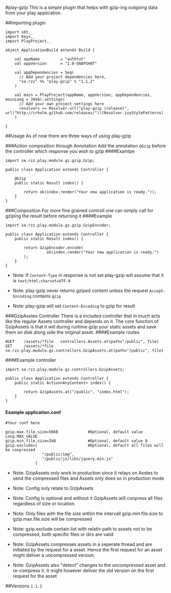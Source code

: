 #play-gzip
This is a simple plugin that helps with gzip-ing outgoing data from your play application.



##Importing plugin

    import sbt._
    import Keys._
    import PlayProject._
  	
  	object ApplicationBuild extends Build {
  	
  	    val appName         = "authtut"
  	    val appVersion      = "1.0-SNAPSHOT"
  	
  	    val appDependencies = Seq(
  	      // Add your project dependencies here,
  	      "se.rzz" %% "play-gzip" % "1.1.2"
  	    )
  	
  	    val main = PlayProject(appName, appVersion, appDependencies, mainLang = JAVA).settings(
  	      // Add your own project settings here   
  	      resolvers += Resolver.url("play-gzip (release)", url("http://crholm.github.com/releases/"))(Resolver.ivyStylePatterns)
  	    )
  	
  	}
    
##Usage
As of now there are three ways of using play-gzip

###Action composition through Annotation
Add the annotation `@Gzip` before the controller which response you wish to gzip
####Examlpe
    
    import se.rzz.play.module.gz.gzip.Gzip;
    
    public class Application extends Controller {
        
        @Gzip
        public static Result index() {
    
            return ok(index.render("Your new application is ready."));
        }
    }


###Composition
For more fine grained controll one can simply call for gziping the result before returning it
####Example

    import se.rzz.play.module.gz.gzip.GzipEncoder;

    public class Application extends Controller {
        public static Result index() {
    
            return GzipEncoder.encode(
                      ok(index.render("Your new application is ready.")
            );
        }
    }


* Note: If `Content-Type` in response is not set play-gzip will assume that it is `text/html;charset=UTF-8`

* Note: play-gzip never returns gziped content unless the request `Accept-Encoding` contains `gzip`

* Note: play-gzip will set `Content-Encoding` to gzip for result


###GzipAsstes Controller
There is a included controller that in much acts like the regular Assets controller and depends on it. 
The core function of GzipAssets is that it will during runtime gzip your static assets and save them on disk along side 
the original asset.
####Example routes

    #GET    /assets/*file   controllers.Assets.at(path="/public", file)
    GET     /assets/*file   se.rzz.play.module.gz.controllers.GzipAssets.at(path="/public", file)
    
####Example controller    

    import se.rzz.play.module.gz.controllers.GzipAssets;
    
    public class Application extends Controller {
        public static Action<AnyContent> index() {
    
            return GzipAssets.at("/public", "index.html");
        }
    }
    
#### Example application.conf
    
    #Your conf here
    
    gzip.max.file.size=50kB             #Optional, default value Long.MAX_VALUE
    gzip.min.file.size=2kB              #Optional, default value 0
    gzip.exclude=[                      #Optional, default all files will be conpressed
                    "/public/img",
                    "/public/js/libs/jquery.min.js"
                 ]
    
* Note: GzipAssets only work in production since it relays on Asstes to send the compressed files and Assets only does so
in production mode

* Note: Config only relate to GzipAssets

* Note: Config is optional and without it GzipAssets will conpress all files regardless of size or location.

* Note: Only files with the file size within the intervall gzip.min.file.size to gzip.max.file.size will be compressed

* Note: gzip.exclude contain list with relativ path to assets not to be compressed, both specific files or dirs are valid

* Note: GzipAssets compresses assets in a seperate thread and are initiated by the request for a asset. 
Hence the first request for an asset might deliver a uncompressed version. 

* Note: GzipAssets also "detect" changes to the uncompressed asset and re-compress it. 
It might however deliver the old version on the first request for the asset



##Versions
`1.1.2`




